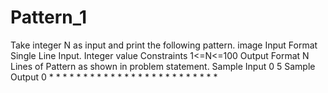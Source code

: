 # Pattern_1
Take integer N as input and print the following pattern.  image  Input Format  Single Line Input.  Integer value Constraints  1&lt;=N&lt;=100  Output Format  N Lines of Pattern as shown in problem statement.  Sample Input 0  5 Sample Output 0  * * * * * * * * * * * * * * * * * * * * * * * * *
